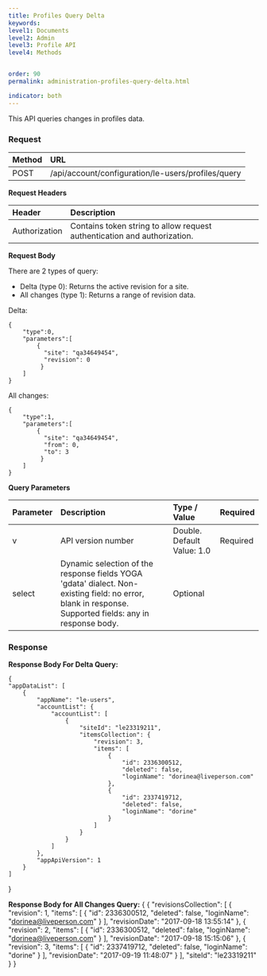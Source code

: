 ```yaml
---
title: Profiles Query Delta
keywords:
level1: Documents
level2: Admin
level3: Profile API
level4: Methods


order: 90
permalink: administration-profiles-query-delta.html

indicator: both
---
```


This API queries changes in profiles data.

### Request

| Method | URL |
 |:-------- | :----- |
 |POST  |/api/account/configuration/le-users/profiles/query |

**Request Headers**

 |Header | Description |
|:---------|  :------------ |
|Authorization|  Contains token string to allow request authentication and authorization. |

**Request Body**

There are 2 types of query:

- Delta (type 0): Returns the active revision for a site.
- All changes (type 1): Returns a range of revision data.

Delta:

    {
        "type":0,
        "parameters":[
            {
              "site": "qa34649454",
              "revision": 0
             }
        ]
    }

All changes:

    {
        "type":1,
        "parameters":[
            {
              "site": "qa34649454",
              "from": 0,
              "to": 3
             }
        ]
    }

**Query Parameters**

 |Parameter     |Description      |    Type / Value | Required |
 |:----------- | :-------------     |  :------------- | :--- |
| v |            API version number |  Double. Default Value: 1.0 | Required |
 |select | Dynamic selection of the response fields  YOGA 'gdata' dialect. Non-existing  field: no error, blank in response. Supported fields: any in response body.  |Optional  |

### Response

**Response Body For Delta Query:**

    {
    "appDataList": [
        {
            "appName": "le-users",
            "accountList": {
                "accountList": [
                    {
                        "siteId": "le23319211",
                        "itemsCollection": {
                            "revision": 3,
                            "items": [
                                {
                                    "id": 2336300512,
                                    "deleted": false,
                                    "loginName": "dorinea@liveperson.com"
                                },
                                {
                                    "id": 2337419712,
                                    "deleted": false,
                                    "loginName": "dorine"
                                }
                            ]
                        }
                    }
                ]
            },
            "appApiVersion": 1
        }
    ]
}

**Response Body for All Changes Query:**
{
    {
        "revisionsCollection": [
            {
                "revision": 1,
                "items": [
                    {
                        "id": 2336300512,
                        "deleted": false,
                        "loginName": "dorinea@liveperson.com"
                    }
                ],
                "revisionDate": "2017-09-18 13:55:14"
            },
            {
                "revision": 2,
                "items": [
                    {
                        "id": 2336300512,
                        "deleted": false,
                        "loginName": "dorinea@liveperson.com"
                    }
                ],
                "revisionDate": "2017-09-18 15:15:06"
            },
            {
                "revision": 3,
                "items": [
                    {
                        "id": 2337419712,
                        "deleted": false,
                        "loginName": "dorine"
                    }
                ],
                "revisionDate": "2017-09-19 11:48:07"
            }
        ],
        "siteId": "le23319211"
    }
}
